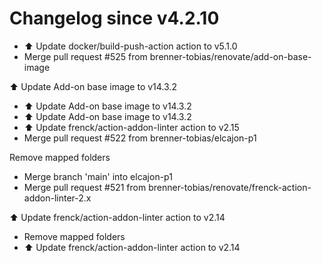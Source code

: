 # Changelog since v4.2.10
- ⬆️ Update docker/build-push-action action to v5.1.0 
- Merge pull request #525 from brenner-tobias/renovate/add-on-base-image

⬆️ Update Add-on base image to v14.3.2 
- ⬆️ Update Add-on base image to v14.3.2 
- ⬆️ Update Add-on base image to v14.3.2 
- ⬆️ Update frenck/action-addon-linter action to v2.15 
- Merge pull request #522 from brenner-tobias/elcajon-p1

Remove mapped folders 
- Merge branch 'main' into elcajon-p1 
- Merge pull request #521 from brenner-tobias/renovate/frenck-action-addon-linter-2.x

⬆️ Update frenck/action-addon-linter action to v2.14 
- Remove mapped folders 
- ⬆️ Update frenck/action-addon-linter action to v2.14 
